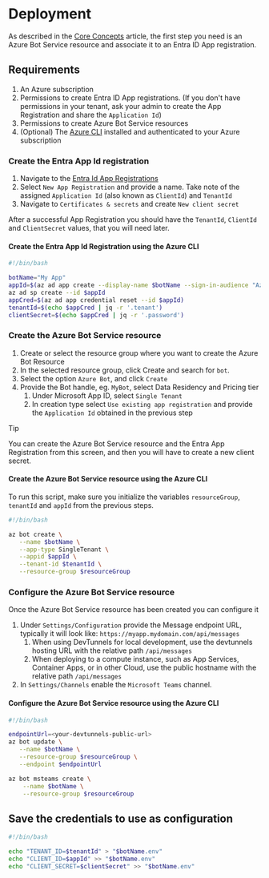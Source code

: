 # Deployment

As described in the [Core Concepts](../core-concepts) article, the first step you need is an Azure Bot Service resource and associate it to an Entra ID App registration.

## Requirements

1. An Azure subscription
2. Permissions to create Entra ID App registrations. (If you don't have permissions in your tenant, ask your admin to create the App Registration and share the `Application Id`)
3. Permissions to create Azure Bot Service resources
4. (Optional) The [Azure CLI](https://aka.ms/azcli) installed and authenticated to your Azure subscription

### Create the Entra App Id registration

1. Navigate to the [Entra Id App Registrations](https://portal.azure.com/#view/Microsoft_AAD_IAM/ActiveDirectoryMenuBlade/~/RegisteredApps)
2. Select `New App Registration` and provide a name. Take note of the assigned `Application Id` (also known as `ClientId`) and `TenantId`
3. Navigate to `Certificates & secrets` and create `New client secret`

After a successful App Registration you should have the `TenantId`, `ClientId` and `ClientSecret` values, that you will need later.

#### Create the Entra App Id Registration using the Azure CLI

```bash
#!/bin/bash

botName="My App"
appId=$(az ad app create --display-name $botName --sign-in-audience "AzureADMyOrg" --query appId -o tsv)
az ad sp create --id $appId
appCred=$(az ad app credential reset --id $appId)
tenantId=$(echo $appCred | jq -r '.tenant')
clientSecret=$(echo $appCred | jq -r '.password')
```

### Create the Azure Bot Service resource

1. Create or select the resource group where you want to create the Azure Bot Resource
2. In the selected resource group, click Create and search for `bot`.
3. Select the option `Azure Bot`, and click `Create`
4. Provide the Bot handle, eg. `MyBot`, select Data Residency and Pricing tier
   1. Under Microsoft App ID, select `Single Tenant`
   2. In creation type select `Use existing app registration` and provide the `Application Id` obtained in the previous step


> [!TIP]
> You can create the Azure Bot Service resource and the Entra App Registration from this screen, and then you will have to create a new client secret.

#### Create the Azure Bot Service resource using the Azure CLI

To run this script, make sure you initialize the variables `resourceGroup`, `tenantId` and `appId` from the previous steps.

```bash
#!/bin/bash

az bot create \
   --name $botName \
   --app-type SingleTenant \
   --appid $appId \
   --tenant-id $tenantId \
   --resource-group $resourceGroup
```

### Configure the Azure Bot Service resource

Once the Azure Bot Service resource has been created you can configure it

1. Under `Settings/Configuration` provide the Message endpoint URL, typically it will look like: `https://myapp.mydomain.com/api/messages`
   1. When using DevTunnels for local development, use the devtunnels hosting URL with the relative path `/api/messages`
   2. When deploying to a compute instance, such as App Services, Container Apps, or in other Cloud, use the public hostname with the relative path `/api/messages`
2. In `Settings/Channels` enable the `Microsoft Teams` channel.


#### Configure the Azure Bot Service resource using the Azure CLI

```bash
#!/bin/bash

endpointUrl=<your-devtunnels-public-url>
az bot update \
   --name $botName \
   --resource-group $resourceGroup \
   --endpoint $endpointUrl

az bot msteams create \
    --name $botName \
    --resource-group $resourceGroup 
```

## Save the credentials to use as configuration

```bash
#!/bin/bash

echo "TENANT_ID=$tenantId" > "$botName.env"
echo "CLIENT_ID=$appId" >> "$botName.env"
echo "CLIENT_SECRET=$clientSecret" >> "$botName.env"

```
